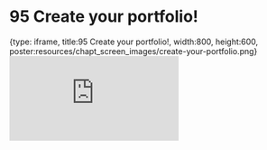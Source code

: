 # 95 Create your portfolio!
 
{type: iframe, title:95 Create your portfolio!, width:800, height:600, poster:resources/chapt_screen_images/create-your-portfolio.png}
![](https://datatrail-jhu.github.io/DataTrail/no_toc/create-your-portfolio.html)
 

 

